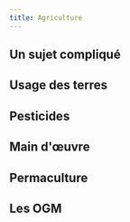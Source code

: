 ```yaml
---
title: Agriculture
---
```


## Un sujet compliqué



## Usage des terres



## Pesticides


## Main d'œuvre



## Permaculture



## Les OGM



## 


